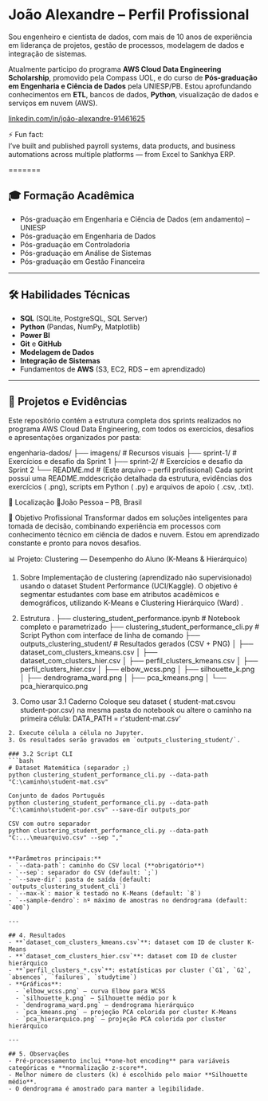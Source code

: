 # João Alexandre – Perfil Profissional

Sou engenheiro e cientista de dados, com mais de 10 anos de experiência em liderança de projetos, gestão de processos, modelagem de dados e integração de sistemas.

Atualmente participo do programa **AWS Cloud Data Engineering Scholarship**, promovido pela Compass UOL, e do curso de **Pós-graduação em Engenharia e Ciência de Dados** pela UNIESP/PB. Estou aprofundando conhecimentos em **ETL**, bancos de dados, **Python**, visualização de dados e serviços em nuvem (AWS).


[linkedin.com/in/joão-alexandre-91461625](https://www.linkedin.com/in/joão-alexandre-91461625)

⚡ Fun fact:  
I’ve built and published payroll systems, data products, and business automations across multiple platforms — from Excel to Sankhya ERP.

=======
## 🎓 Formação Acadêmica
- Pós-graduação em Engenharia e Ciência de Dados (em andamento) – UNIESP
- Pós-graduação em Engenharia de Dados
- Pós-graduação em Controladoria
- Pós-graduação em Análise de Sistemas
- Pós-graduação em Gestão Financeira

---

## 🛠 Habilidades Técnicas
- **SQL** (SQLite, PostgreSQL, SQL Server)
- **Python** (Pandas, NumPy, Matplotlib)
- **Power BI**
- **Git** e **GitHub**
- **Modelagem de Dados**
- **Integração de Sistemas**
- Fundamentos de **AWS** (S3, EC2, RDS – em aprendizado)

---

## 📂 Projetos e Evidências
Este repositório contém a estrutura completa dos sprints realizados no programa AWS Cloud Data Engineering, com todos os exercícios, desafios e apresentações organizados por pasta:

engenharia-dados/
├── imagens/                  # Recursos visuais
├── sprint-1/                 # Exercícios e desafio da Sprint 1
├── sprint-2/                 # Exercícios e desafio da Sprint 2
└── README.md                 # (Este arquivo – perfil profissional)
Cada sprint possui uma README.mddescrição detalhada da estrutura, evidências dos exercícios ( .png), scripts em Python ( .py) e arquivos de apoio ( .csv, .txt).

📍 Localização
📌João Pessoa – PB, Brasil

🚀 Objetivo Profissional
Transformar dados em soluções inteligentes para tomada de decisão, combinando experiência em processos com conhecimento técnico em ciência de dados e nuvem. Estou em aprendizado constante e pronto para novos desafios.

📊 Projeto: Clustering — Desempenho do Aluno (K-Means & Hierárquico)
1. Sobre
Implementação de clustering (aprendizado não supervisionado) usando o dataset Student Performance (UCI/Kaggle).
O objetivo é segmentar estudantes com base em atributos acadêmicos e demográficos, utilizando K-Means e Clustering Hierárquico (Ward) .

2. Estrutura
.
├── clustering_student_performance.ipynb   # Notebook completo e parametrizado
├── clustering_student_performance_cli.py  # Script Python com interface de linha de comando
├── outputs_clustering_student/            # Resultados gerados (CSV + PNG)
│   ├── dataset_com_clusters_kmeans.csv
│   ├── dataset_com_clusters_hier.csv
│   ├── perfil_clusters_kmeans.csv
│   ├── perfil_clusters_hier.csv
│   ├── elbow_wcss.png
│   ├── silhouette_k.png
│   ├── dendrograma_ward.png
│   ├── pca_kmeans.png
│   └── pca_hierarquico.png
3. Como usar
3.1 Caderno
Coloque seu dataset ( student-mat.csvou student-por.csv) na mesma pasta do notebook ou altere o caminho na primeira célula:
DATA_PATH = r'student-mat.csv'
```
2. Execute célula a célula no Jupyter.
3. Os resultados serão gravados em `outputs_clustering_student/`.

### 3.2 Script CLI
```bash
# Dataset Matemática (separador ;)
python clustering_student_performance_cli.py --data-path "C:\caminho\student-mat.csv"

Conjunto de dados Português
python clustering_student_performance_cli.py --data-path "C:\caminho\student-por.csv" --save-dir outputs_por

CSV com outro separador
python clustering_student_performance_cli.py --data-path "C:...\meuarquivo.csv" --sep ","


**Parâmetros principais:**
- `--data-path`: caminho do CSV local (**obrigatório**)
- `--sep`: separador do CSV (default: `;`)
- `--save-dir`: pasta de saída (default: `outputs_clustering_student_cli`)
- `--max-k`: maior k testado no K-Means (default: `8`)
- `--sample-dendro`: nº máximo de amostras no dendrograma (default: `400`)

---

## 4. Resultados
- **`dataset_com_clusters_kmeans.csv`**: dataset com ID de cluster K-Means
- **`dataset_com_clusters_hier.csv`**: dataset com ID de cluster hierárquico
- **`perfil_clusters_*.csv`**: estatísticas por cluster (`G1`, `G2`, `absences`, `failures`, `studytime`)
- **Gráficos**:
  - `elbow_wcss.png` — curva Elbow para WCSS
  - `silhouette_k.png` — Silhouette médio por k
  - `dendrograma_ward.png` — dendrograma hierárquico
  - `pca_kmeans.png` — projeção PCA colorida por cluster K-Means
  - `pca_hierarquico.png` — projeção PCA colorida por cluster hierárquico

---

## 5. Observações
- Pré-processamento inclui **one-hot encoding** para variáveis categóricas e **normalização z-score**.
- Melhor número de clusters (k) é escolhido pelo maior **Silhouette médio**.
- O dendrograma é amostrado para manter a legibilidade.
